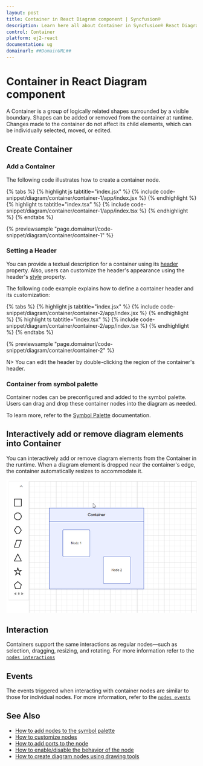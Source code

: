 ```yaml
---
layout: post
title: Container in React Diagram component | Syncfusion®
description: Learn here all about Container in Syncfusion® React Diagram component of Syncfusion Essential® JS 2 and more.
control: Container 
platform: ej2-react
documentation: ug
domainurl: ##DomainURL##
---
```


# Container in React Diagram component

A Container is a group of logically related shapes surrounded by a visible boundary. Shapes can be added or removed from the container at runtime. Changes made to the container do not affect its child elements, which can be individually selected, moved, or edited.

## Create Container

### Add a Container

The following code illustrates how to create a container node.

{% tabs %}
{% highlight js tabtitle="index.jsx" %}
{% include code-snippet/diagram/container/container-1/app/index.jsx %}
{% endhighlight %}
{% highlight ts tabtitle="index.tsx" %}
{% include code-snippet/diagram/container/container-1/app/index.tsx %}
{% endhighlight %}
{% endtabs %}
          
{% previewsample "page.domainurl/code-snippet/diagram/container/container-1" %}

### Setting a Header

You can provide a textual description for a container using its [header](https://ej2.syncfusion.com/react/documentation/api/diagram/containerModel/#header) property. Also, users can customize the header's appearance using the header's [style](https://ej2.syncfusion.com/react/documentation/api/diagram/headerModel/#style) property.

The following code example explains how to define a container header and its customization:

{% tabs %}
{% highlight js tabtitle="index.jsx" %}
{% include code-snippet/diagram/container/container-2/app/index.jsx %}
{% endhighlight %}
{% highlight ts tabtitle="index.tsx" %}
{% include code-snippet/diagram/container/container-2/app/index.tsx %}
{% endhighlight %}
{% endtabs %}
          
{% previewsample "page.domainurl/code-snippet/diagram/container/container-2" %}

N> You can edit the header by double-clicking the region of the container's header.

### Container from symbol palette

Container nodes can be preconfigured and added to the symbol palette. Users can drag and drop these container nodes into the diagram as needed.

To learn more, refer to the [Symbol Palette](./symbol-palette) documentation.

## Interactively add or remove diagram elements into Container

You can interactively add or remove diagram elements from the Container in the runtime. When a diagram element is dropped near the container's edge, the container automatically resizes to accommodate it.

![Container](images/container.gif)

## Interaction

Containers support the same interactions as regular nodes—such as selection, dragging, resizing, and rotating. For more information refer to the [`nodes interactions`](./nodes-interaction)

## Events

The events triggered when interacting with container nodes are similar to those for individual nodes. For more information, refer to the [`nodes events`](./nodes-events)

## See Also

* [How to add nodes to the symbol palette](./symbol-palette)
* [How to customize nodes](./nodes-customization)
* [How to add ports to the node](./ports)
* [How to enable/disable the behavior of the node](./constraints)
* [How to create diagram nodes using drawing tools](./tools)
